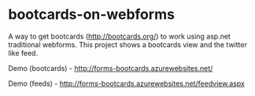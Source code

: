 # bootcards-on-webforms
A way to get bootcards (http://bootcards.org/) to work using asp.net traditional webforms.  This project shows a bootcards view and the twitter like feed.

Demo (bootcards) - http://forms-bootcards.azurewebsites.net/

Demo (feeds) - http://forms-bootcards.azurewebsites.net/feedview.aspx
